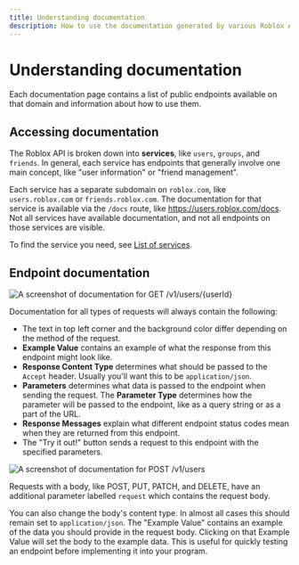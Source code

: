 ```yaml
---
title: Understanding documentation
description: How to use the documentation generated by various Roblox APIs.
---
```


# Understanding documentation
Each documentation page contains a list of public endpoints available on that domain and information about how to use them.

## Accessing documentation
The Roblox API is broken down into **services**, like `users`, `groups`, and `friends`. In general, each service has
endpoints that generally involve one main concept, like "user information" or "friend management".

Each service has a separate subdomain on `roblox.com`, like `users.roblox.com` or `friends.roblox.com`.
The documentation for that service is available via the `/docs` route, like https://users.roblox.com/docs. 
Not all services have available documentation, and not all endpoints on those services are visible.

To find the service you need, see [List of services](/list-of-services.md).

## Endpoint documentation
![A screenshot of documentation for GET /v1/users/{userId}](/assets/screenshots/v1_users_userid_example.png)

Documentation for all types of requests will always contain the following:  

- The text in top left corner and the background color differ depending on the method of the request.
- **Example Value** contains an example of what the response from this endpoint might look like.
- **Response Content Type** determines what should be passed to the `Accept` header.
  Usually you'll want this to be `application/json`.
- **Parameters** determines what data is passed to the endpoint when sending the request. 
  The **Parameter Type** determines how the parameter will be passed to the endpoint, like as a query string or 
  as a part of the URL.
- **Response Messages** explain what different endpoint status codes mean when they are returned from this endpoint.
- The "Try it out!" button sends a request to this endpoint with the specified parameters.

![A screenshot of documentation for POST /v1/users](/assets/screenshots/v1_users_example.png)

Requests with a body, like POST, PUT, PATCH, and DELETE, have an additional parameter labelled `request` which contains
the request body.

You can also change the body's content type. In almost all cases this should remain set to `application/json`. 
The "Example Value" contains an example of the data you should provide in the request body.
Clicking on that Example Value will set the body to the example data.
This is useful for quickly testing an endpoint before implementing it into your program.
